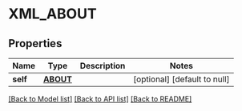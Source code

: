# XML_ABOUT

## Properties
Name | Type | Description | Notes
------------ | ------------- | ------------- | -------------
**self** | [**ABOUT**](About.md) |  | [optional] [default to null]

[[Back to Model list]](../README.md#documentation-for-models) [[Back to API list]](../README.md#documentation-for-api-endpoints) [[Back to README]](../README.md)


